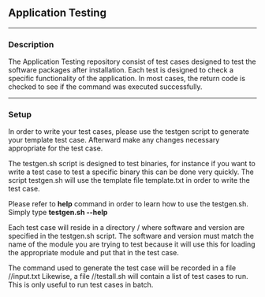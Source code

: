 ## Application Testing
---
### Description
The Application Testing repository consist of test cases designed to test the software packages after installation. Each test is designed to check a specific functionality of the application. In most cases, the return code is checked to see if the command was executed successfully. 

---
### Setup
In order to write your test cases, please use the testgen script to generate your template test case. Afterward make any changes necessary appropriate for the test case.

The testgen.sh script is designed to test binaries, for instance if you want to write a test case to test a specific binary this can be done very quickly. The script testgen.sh will use the template file template.txt in order to write the test case. 

Please refer to **help** command in order to learn how to use the testgen.sh. Simply type **testgen.sh --help**

Each test case will reside in a directory <software>/<version> where software and version are specified in the testgen.sh script. The software and version must match the name of the module you are trying to test because it will use this for loading the appropriate module and put that in the test case. 

The command used to generate the  test case will be recorded in a file <software>/<version>/input.txt
Likewise, a file <software>/<version>/testall.sh will contain a list of test cases to run. This is only useful to run test cases in batch.
